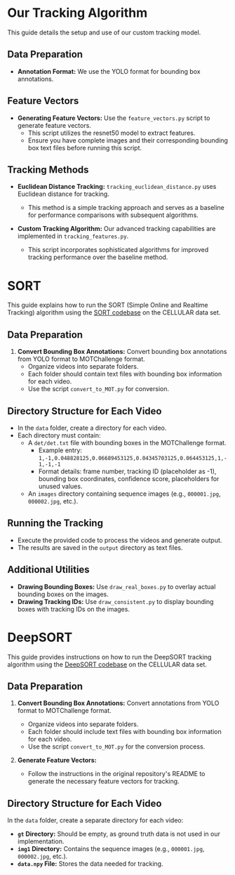 # Our Tracking Algorithm 

This guide details the setup and use of our custom tracking model.

## Data Preparation
- **Annotation Format:** We use the YOLO format for bounding box annotations.

## Feature Vectors
- **Generating Feature Vectors:** Use the `feature_vectors.py` script to generate feature vectors.
  - This script utilizes the resnet50 model to extract features.
  - Ensure you have complete images and their corresponding bounding box text files before running this script.

## Tracking Methods
- **Euclidean Distance Tracking:** `tracking_euclidean_distance.py` uses Euclidean distance for tracking.
  - This method is a simple tracking approach and serves as a baseline for performance comparisons with subsequent algorithms.

- **Custom Tracking Algorithm:** Our advanced tracking capabilities are implemented in `tracking_features.py`.
  - This script incorporates sophisticated algorithms for improved tracking performance over the baseline method.


# SORT

This guide explains how to run the SORT (Simple Online and Realtime Tracking) algorithm using the [SORT codebase](https://github.com/abewley/sort) on the CELLULAR data set.

## Data Preparation
1. **Convert Bounding Box Annotations:** Convert bounding box annotations from YOLO format to MOTChallenge format.
   - Organize videos into separate folders.
   - Each folder should contain text files with bounding box information for each video.
   - Use the script `convert_to_MOT.py` for conversion.

## Directory Structure for Each Video
- In the `data` folder, create a directory for each video.
- Each directory must contain:
  - A `det/det.txt` file with bounding boxes in the MOTChallenge format.
    - Example entry: `1,-1,0.048828125,0.06689453125,0.04345703125,0.064453125,1,-1,-1,-1`
    - Format details: frame number, tracking ID (placeholder as -1), bounding box coordinates, confidence score, placeholders for unused values.
  - An `images` directory containing sequence images (e.g., `000001.jpg`, `000002.jpg`, etc.).

## Running the Tracking
- Execute the provided code to process the videos and generate output.
- The results are saved in the `output` directory as text files.

## Additional Utilities
- **Drawing Bounding Boxes:** Use `draw_real_boxes.py` to overlay actual bounding boxes on the images.
- **Drawing Tracking IDs:** Use `draw_consistent.py` to display bounding boxes with tracking IDs on the images.


# DeepSORT

This guide provides instructions on how to run the DeepSORT tracking algorithm using the [DeepSORT codebase](https://github.com/nwojke/deep_sort) on the CELLULAR data set.

## Data Preparation
1. **Convert Bounding Box Annotations:** Convert annotations from YOLO format to MOTChallenge format.
   - Organize videos into separate folders.
   - Each folder should include text files with bounding box information for each video.
   - Use the script `convert_to_MOT.py` for the conversion process.

2. **Generate Feature Vectors:**
   - Follow the instructions in the original repository's README to generate the necessary feature vectors for tracking.

## Directory Structure for Each Video
In the `data` folder, create a separate directory for each video:
- **`gt` Directory:** Should be empty, as ground truth data is not used in our implementation.
- **`img1` Directory:** Contains the sequence images (e.g., `000001.jpg`, `000002.jpg`, etc.).
- **`data.npy` File:** Stores the data needed for tracking.
